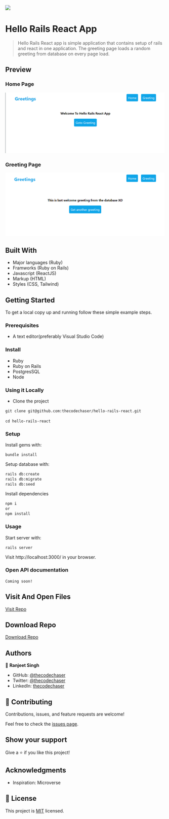 ![](https://img.shields.io/badge/thecodechaser-blueviolet)

# Hello Rails React App

> Hello Rails React app is simple application that contains setup of rails and react in one application. The greeting page loads a random greeting from database on every page load.

## Preview

### Home Page

![screenshot](./app/assets/images/home.png)

### Greeting Page

![screenshot](./app/assets/images/greeting.png)

## Built With

- Major languages (Ruby)
- Framworks (Ruby on Rails)
- Javascript (ReactJS)
- Markup (HTML)
- Styles (CSS, Tailwind)

## Getting Started

To get a local copy up and running follow these simple example steps.

### Prerequisites
- A text editor(preferably Visual Studio Code)

### Install
- Ruby
- Ruby on Rails
- PostgresSQL
- Node

### Using it Locally

- Clone the project

```
git clone git@github.com:thecodechaser/hello-rails-react.git

cd hello-rails-react

```

### Setup

Install gems with:

```
bundle install
```

Setup database with:

```
rails db:create
rails db:migrate
rails db:seed
```

Install dependencies

```
npm i 
or
npm install
```

### Usage

Start server with:

```
rails server
```

Visit http://localhost:3000/ in your browser.

### Open API documentation

```
Coming soon!
```


## Visit And Open Files

[Visit Repo](https://github.com/thecodechaser/hello-rails-react)

## Download Repo

[Download Repo](https://github.com/thecodechaser/hello-rails-react/archive/refs/heads/main.zip)


## Authors

👤 **Ranjeet Singh**

- GitHub: [@thecodechaser](https://github.com/thecodechaser)
- Twitter: [@thecodechaser](https://twitter.com/thecodechaser)
- LinkedIn: [thecodechaser](https://linkedin.com/in/thecodechaser)

## 🤝 Contributing

Contributions, issues, and feature requests are welcome!

Feel free to check the [issues page](https://github.com/thecodechaser/hello-rails-react/issues).

## Show your support

Give a ⭐️ if you like this project!

## Acknowledgments

- Inspiration: Microverse

## 📝 License

This project is [MIT](./LICENSE.md) licensed.
